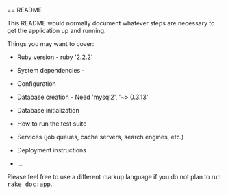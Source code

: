 == README

This README would normally document whatever steps are necessary to get the
application up and running.

Things you may want to cover:

* Ruby version - ruby '2.2.2'

* System dependencies - 

* Configuration

* Database creation - Need 'mysql2', '~> 0.3.13'

* Database initialization

* How to run the test suite

* Services (job queues, cache servers, search engines, etc.)

* Deployment instructions

* ...


Please feel free to use a different markup language if you do not plan to run
<tt>rake doc:app</tt>.
